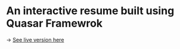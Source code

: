# An interactive resume built using Quasar Framewrok

-> [See live version here](https://guillaumegros.com)
